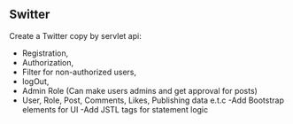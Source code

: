 ## Switter
Create a Twitter copy by servlet api: 
- Registration,
- Authorization,
- Filter for non-authorized users,
- logOut,
- Admin Role (Can make users admins and get approval for posts)
- User, Role, Post, Comments, Likes, Publishing data e.t.c
-Add Bootstrap elements for UI 
-Add JSTL tags for statement logic 


